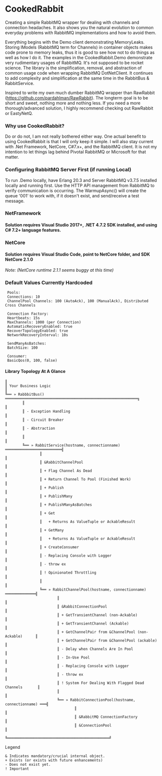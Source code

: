 # CookedRabbit
Creating a simple RabbitMQ wrapper for dealing with channels and connection headaches. It also shows you  the natural evolution to common everyday problems with RabbitMQ implementations and how to avoid them.

Everything begins with the Demo client demonstrating MemoryLeaks. Storing IModels (RabbitMQ term for Channels) in container objects makes code prone to memory leaks, thus it is good to see how not to do things as well as how I do it. The examples in the CookedRabbit.Demo demonstrate very rudimentary usages of RabbitMQ. It's not supposed to be rocket science. The library is the simplification, removal, and abstraction of common usage code when wrapping RabbitMQ DotNetClient. It continues to add complexity and simplification at the same time in the RabbitBus & RabbitService.

Inspired to write my own much dumber RabbitMQ wrapper than RawRabbit (https://github.com/pardahlman/RawRabbit). The longterm goal is to be short and sweet, nothing more and nothing less. If you need a more thorough/advanced solution, I highly recommend checking out RawRabbit or EastyNetQ.

### Why use CookedRabbit?
Do or do not, I am not really bothered either way. One actual benefit to using CookedRabbit is that I will only keep it simple. I will also stay current with .Net Framework, NetCore, C#7.x+, and the RabbitMQ client. It is not my intention to let things lag behind Pivotal RabbitMQ or Microsoft for that matter.

### Configuring RabbitMQ Server First (if running Local)
To run .Demo locally, have Erlang 20.3 and Server RabbitMQ v3.7.5 installed locally and running first.
Use the HTTP API management from RabbitMQ to verify communication is occurring.
The WarmupAsync() will create the queue '001' to work with, if it doesn't exist, and send/receive a test message.

### NetFramework
#### Solution requires Visual Studio 2017+, .NET 4.7.2 SDK installed, and using C# 7.2+ language features.

### NetCore
#### Solution requires Visual Studio Code, point to NetCore folder, and SDK NetCore 2.1.0

*Note: (NetCore runtime 2.1.1 seems buggy at this time)*

### Default Values Currently Hardcoded

     Pools:
     Connections: 10
     ChannelPool Channels: 100 (AutoAck), 100 (ManualAck), Distributed Cross Channels

     Connection Factory:
     Heartbeats: 15s
     MaxChannels: 1000 (per Connection)
     AutomaticRecoveryEnabled: true
     RecoverTopologyEnabled: true
     NetworkRecoveryInterval: 10s

     SendManyAsBatches:
     BatchSize: 100

     Consumer:
     BasicQos(0, 100, false)

#### Library Topology At A Glance

    ║
    ║ Your Business Logic
    ║
    ╚══ » RabbbitBus() ═════════════════════════════════════════════════════════════╗
            ║                                                                       ║
            ║ - Exception Handling                                                  ║
            ║ - Circuit Breaker                                                     ║
            ║ - Abstraction                                                         ║
            ║                                                                       ║
            ╚══ » RabbitService(hostname, connectionname) ══════════════════════════╣
                    ║                                                               ║
                    ║ &RabbitChannelPool                                            ║
                    ║ + Flag Channel As Dead                                        ║
                    ║ + Return Channel To Pool (Finished Work)                      ║
                    ║ + Publish                                                     ║
                    ║ + PublishMany                                                 ║
                    ║ + PublishManyAsBatches                                        ║
                    ║ + Get                                                         ║
                    ║   + Returns As ValueTuple or AckableResult                    ║
                    ║ + GetMany                                                     ║
                    ║   + Returns As ValueTuple or AckableResult                    ║
                    ║ + CreateConsumer                                              ║
                    ║ - Replacing Console with Logger                               ║
                    ║ - throw ex                                                    ║
                    ║ ! Opinionated Throttling                                      ║
                    ║                                                               ║
                    ╚══ » RabbitChannelPool(hostname, connectionname) ══════════════╣
                            ║                                                       ║
                            ║ &RabbitConnectionPool                                 ║
                            ║ + GetTransientChannel (non-Ackable)                   ║
                            ║ + GetTransientChannel (Ackable)                       ║
                            ║ + GetChannelPair from &ChannelPool (non-Ackable)      ║
                            ║ + GetChannelPair from &ChannelPool (ackable)          ║
                            ║ - Delay when Channels Are In Pool                     ║
                            ║ - In-Use Pool                                         ║
                            ║ - Replacing Console with Logger                       ║
                            ║ - throw ex                                            ║
                            ║ ! System For Dealing With Flagged Dead Channels       ║
                            ║                                                       ║
                            ╚══ » RabbitConnectionPool(hostname, connectionname) ═══╣
                                    ║                                               ║
                                    ║ &RabbitMQ ConnectionFactory                   ║
                                    ║ &ConnectionPool                               ║
                                    ╚═══════════════════════════════════════════════╝

Legend  

    & Indicates mandatory/crucial internal object.  
    + Exists (or exists with future enhancements)  
    - Does not exist yet.  
    ! Important  
